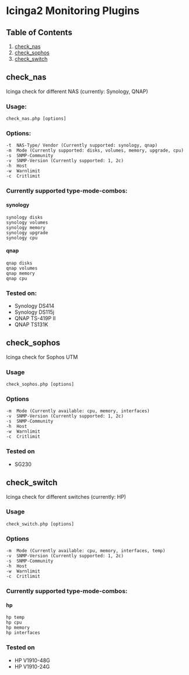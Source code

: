 # Icinga2 Monitoring Plugins

## Table of Contents
1. [check_nas][check_nas]
2. [check_sophos][check_sophos]
3. [check_switch][check_switch]

## check_nas
Icinga check for different NAS (currently: Synology, QNAP)

### Usage:
`check_nas.php [options]`

### Options:
```
-t  NAS-Type/ Vendor (Currently supported: synology, qnap)
-m  Mode (Currently supported: disks, volumes, memory, upgrade, cpu)
-s  SNMP-Community
-v  SNMP-Version (Currently supported: 1, 2c)
-h  Host
-w  Warnlimit
-c  Critlimit
```

### Currently supported type-mode-combos:
#### synology
```
synology disks
synology volumes
synology memory
synology upgrade
synology cpu
```

#### qnap
```
qnap disks
qnap volumes
qnap memory
qnap cpu
```

### Tested on:
- Synology DS414
- Synology DS115j
- QNAP TS-419P II
- QNAP TS131K

## check_sophos
Icinga check for Sophos UTM

### Usage
`check_sophos.php [options]`

### Options
```
-m  Mode (Currently available: cpu, memory, interfaces)
-v  SNMP-Version (Currently supported: 1, 2c)
-s  SNMP-Community
-h  Host
-w  Warnlimit
-c  Critlimit
```

### Tested on
- SG230

## check_switch
Icinga check for different switches (currently: HP)

### Usage
`check_switch.php [options]`

### Options
```
-m  Mode (Currently available: cpu, memory, interfaces, temp)
-v  SNMP-Version (Currently supported: 1, 2c)
-s  SNMP-Community
-h  Host
-w  Warnlimit
-c  Critlimit
```

### Currently supported type-mode-combos:
#### hp
```
hp temp
hp cpu
hp memory
hp interfaces
```

### Tested on
- HP V1910-48G
- HP V1910-24G


[check_nas]: #check_nas
[check_sophos]: #check_sophos
[check_switch]: #check_switch
